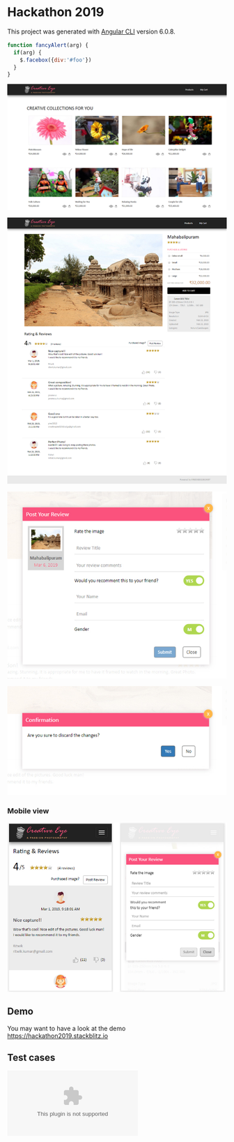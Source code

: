 # Hackathon 2019



This project was generated with [Angular CLI](https://github.com/angular/angular-cli) version 6.0.8.
```javascript
function fancyAlert(arg) {
  if(arg) {
    $.facebox({div:'#foo'})
  }
}
```

![alt text](img/products.jpg)

![alt text](img/product_rating.jpg)

![alt text](img/post_review.jpg)

![alt text](img/confirmation.jpg)

### Mobile view

![alt text](img/mobile_view.jpg)

## Demo
You may want to have a look at the demo https://hackathon2019.stackblitz.io

## Test cases
![test cases](USE_CASES.docx)
